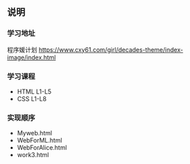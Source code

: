 ## 说明

### 学习地址

程序媛计划  https://www.cxy61.com/girl/decades-theme/index-image/index.html

### 学习课程

- HTML L1-L5
- CSS  L1-L8

### 实现顺序
- Myweb.html
- WebForML.html
- WebForAlice.html
- work3.html
